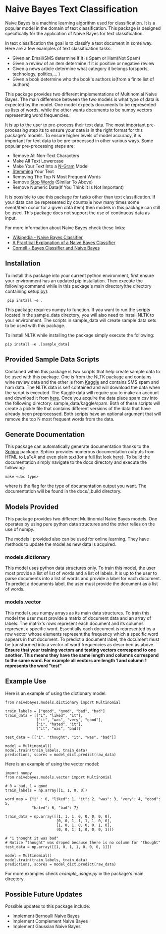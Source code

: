 # Naive Bayes Text Classification

Naive Bayes is a machine learning algorithm used for classification. It
is a popular model in the domain of text classification. This package
is designed specifically for the application of Naive Bayes for text
classification.

In text classification the goal is to classify a text document in some 
way. Here are a few examples of text classification tasks:
* Given an Email/SMS determine if it is Spam or Ham(Not Spam)
* Given a review of an item determine if it is positive or negative 
review
* Given a news article determine what category it belongs to(sports,
technology, politics,... )
* Given a book determine who the book's authors is(from a finite list of
 authors)
 
This package provides two different implementations of Multinomial
Naive Bayes. The main difference between the two models is what type
of data is expected by the model. One model expects documents to be 
represented as lists of words, while the other wants documents to be
numpy vectors representing word frequencies.

It is up to the user to pre-process their text data. The most important
pre-processing step its to ensure your data is in the right format
for this package's models. To ensure higher levels of model accuracy, it
is important for text data to be pre-processed in other various ways. 
Some popular pre-processing steps are:
* Remove All Non-Text Characters
* Make All Text Lowercase
* Make Your Text Into a [N-Gram](https://en.wikipedia.org/wiki/N-gram) 
Model
* [Stemming](https://en.wikipedia.org/wiki/Stemming) Your Text
* Removing The Top N Most Frequent Words
* Remove [Stop Words](https://en.wikipedia.org/wiki/Stop_words)
(Similar To Above)
* Remove Numeric Data(If You Think It Is Not Important)
 
It is possible to use this package for tasks other than text 
classification. If your data can be represented by counts(ie how many
times some event/item occur for a given data item) then models in this
package can still be used. This package does not support the use of 
continuous data as input.

For more information about Naive Bayes check these links:
* [Wikipedia - Naive Bayes Classifier](https://en.wikipedia.org/wiki/Naive_Bayes_classifier)
* [A Practical Explanation of a Naive Bayes Classifier](https://monkeylearn.com/blog/practical-explanation-naive-bayes-classifier/)
* [Cornell - Bayes Classifier and Naive Bayes](http://www.cs.cornell.edu/courses/cs4780/2017sp/lectures/lecturenote05.html)


## Installation
To install this package into your current python environment, first
ensure your environment has an updated pip installation. Then execute 
the following command while in this package's main directory(the
directory containing setup.py):
```
 pip install -e .
```

This package requires numpy to function. If you want to run the scripts
located in the sample_data directory, you will also need to install
NLTK to your environment. The scripts in sample_data will create sample
data sets to be used with this package.

To install NLTK while installing the package simply execute the 
following:
```
pip install -e .[sample_data]
```

## Provided Sample Data Scripts
Contained within this package is two scripts that help create sample
data to be used with this package. One is from the NLTK package and
contains wine review data and the other is from 
[Kaggle](https://www.kaggle.com/) and contains SMS spam and ham data.
The NLTK data is self contained and will download the data when the 
script is executed. The Kaggle data will require you to make an account
and download it from 
[here](https://www.kaggle.com/uciml/sms-spam-collection-dataset). Once 
you acquire the data place spam.csv into the following directory:
sample_data/kaggle/spam. Both of these scripts will create a pickle file
that contains different versions of the data that have already been
preprocessed. Both scripts have an optional argument that will remove
the top N most frequent words from the data.

## Generate Documentation
This package can automatically generate documentation thanks to the
[Sphinx](http://www.sphinx-doc.org/en/master/) package. Sphinx provides
numerous documentation outputs from HTML to LaTeX and even plain
text(for a full list look 
[here](https://www.sphinx-doc.org/en/master/man/sphinx-build.html)). To
build the documentation simply navigate to the docs directory and
execute the following:
```
make <doc type>
```

where <doc type> is the flag for the type of documentation output you
want. The documentation will be found in the docs/_build directory.

## Models Provided
This package provides two different Multinomial Naive Bayes models. One
operates by using pure python data structures and the other relies on 
the use of numpy.

The models I provided also can be used for online learning. They have
methods to update the model as new data is acquired.

### models.dictionary
This model uses python data structures only. To train this model, the 
user most provide a list of list of words and a list of labels. It is 
up to the user to parse documents into a list of words and provide a
label for each document. To predict a documents label, the user must
provide the document as a list of words.

### models.vector
This model uses numpy arrays as its main data structures. To train this
model the user must provide a matrix of document data and an array of
labels. The matrix's rows represent each document and its columns
represent a specific word. Essentially each document is represented by
a row vector whose elements represent the frequency which a specific 
word appears in that document. To predict a document label, the document
must be transformed into a vector of word frequencies as described as 
above. **Ensure that your training vectors and testing vectors 
correspond to one another. This means they have the same length and 
columns correspond to the same word. For example all vectors are 
length 1 and column 1 represents the word "test"**

## Example Use

Here is an example of using the dictionary model:
```
from naivebayes.models.dictionary import Multinomial

train_labels = ["good", "good", "bad", "bad"]
train_data = [["i", "liked", "it"],
              ["it", "was", "very", "good"],
              ["i", "hated", "it"],
              ["it", "was", "bad]]
              
test_data = [["i", "thought", "it", "was", "bad"]]
              
model = Multinomial()
model.train(train_labels, train_data)
predictions, scores = model_dict.predict(raw_data)
```

Here is an example of using the vector model:
```
import numpy
from naivebayes.models.vector import Multinomial

# 0 = bad, 1 = good
train_labels = np.array([1, 1, 0, 0])

word_map = {"i" : 0, "liked": 1, "it": 2, "was": 3, "very": 4, "good": 5,
            "hated": 6, "bad": 7}
            
train_data = np.array([[1, 1, 1, 0, 0, 0, 0, 0],
                       [0, 0, 1, 1, 1, 1, 0, 0],
                       [1, 0, 1, 0, 0, 0, 1, 0],
                       [0, 0, 1, 1, 0, 0, 0, 1]])
                       
# "i thought it was bad"
# Notice "thought" was droped because there is no column for "thought"
test_data = np.array([[1, 0, 1, 1, 0, 0, 0, 1]])

model = Multinomial()
model.train(train_labels, train_data)
predictions, scores = model_dict.predict(raw_data)
```

For more examples check *example_usage.py* in the package's main 
directory.

## Possible Future Updates

Possible updates to this package include:
* Implement Bernoulli Naive Bayes
* Implement Complement Naive Bayes
* Implement Gaussian Naive Bayes
